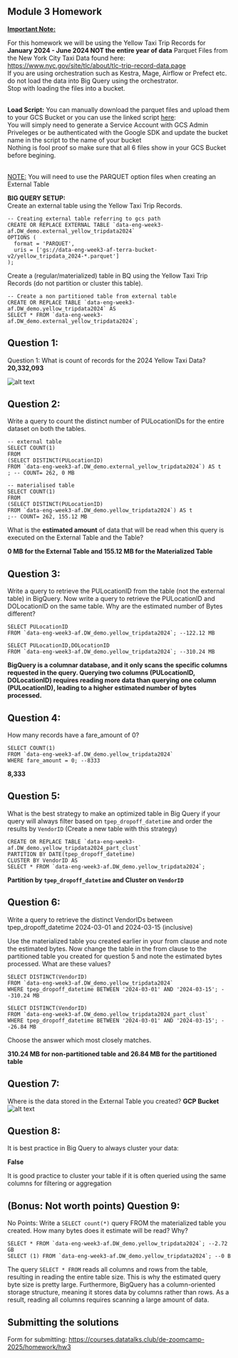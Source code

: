 ## Module 3 Homework
<b><u>Important Note:</b></u> <p> For this homework we will be using the Yellow Taxi Trip Records for **January 2024 - June 2024 NOT the entire year of data** 
Parquet Files from the New York
City Taxi Data found here: </br> https://www.nyc.gov/site/tlc/about/tlc-trip-record-data.page </br>
If you are using orchestration such as Kestra, Mage, Airflow or Prefect etc. do not load the data into Big Query using the orchestrator.</br> 
Stop with loading the files into a bucket. </br></br>

**Load Script:** You can manually download the parquet files and upload them to your GCS Bucket or you can use the linked script [here](./load_yellow_taxi_data.py):<br>
You will simply need to generate a Service Account with GCS Admin Priveleges or be authenticated with the Google SDK and update the bucket name in the script to the name of your bucket<br>
Nothing is fool proof so make sure that all 6 files show in your GCS Bucket before begining.</br><br>

<u>NOTE:</u> You will need to use the PARQUET option files when creating an External Table</br>

<b>BIG QUERY SETUP:</b></br>
Create an external table using the Yellow Taxi Trip Records. </br>

```
-- Creating external table referring to gcs path
CREATE OR REPLACE EXTERNAL TABLE `data-eng-week3-af.DW_demo.external_yellow_tripdata2024`
OPTIONS (
  format = 'PARQUET',
  uris = ['gs://data-eng-week3-af-terra-bucket-v2/yellow_tripdata_2024-*.parquet']
);
```

Create a (regular/materialized) table in BQ using the Yellow Taxi Trip Records (do not partition or cluster this table). </br>
```
-- Create a non partitioned table from external table
CREATE OR REPLACE TABLE `data-eng-week3-af.DW_demo.yellow_tripdata2024` AS
SELECT * FROM `data-eng-week3-af.DW_demo.external_yellow_tripdata2024`;
```

</p>

## Question 1:
Question 1: What is count of records for the 2024 Yellow Taxi Data?
**20,332,093**

![alt text](image.png)



## Question 2:
Write a query to count the distinct number of PULocationIDs for the entire dataset on both the tables.</br> 

```
-- external table
SELECT COUNT(1)
FROM
(SELECT DISTINCT(PULocationID)
FROM `data-eng-week3-af.DW_demo.external_yellow_tripdata2024`) AS t
; -- COUNT= 262, 0 MB

-- materialised table
SELECT COUNT(1)
FROM
(SELECT DISTINCT(PULocationID)
FROM `data-eng-week3-af.DW_demo.yellow_tripdata2024`) AS t
;-- COUNT= 262, 155.12 MB

```
What is the **estimated amount** of data that will be read when this query is executed on the External Table and the Table?

**0 MB for the External Table and 155.12 MB for the Materialized Table**


## Question 3:
Write a query to retrieve the PULocationID from the table (not the external table) in BigQuery. Now write a query to retrieve the PULocationID and DOLocationID on the same table. Why are the estimated number of Bytes different?

```
SELECT PULocationID
FROM `data-eng-week3-af.DW_demo.yellow_tripdata2024`; --122.12 MB

SELECT PULocationID,DOLocationID
FROM `data-eng-week3-af.DW_demo.yellow_tripdata2024`; --310.24 MB
```

**BigQuery is a columnar database, and it only scans the specific columns requested in the query. Querying two columns (PULocationID, DOLocationID) requires 
reading more data than querying one column (PULocationID), leading to a higher estimated number of bytes processed.**

## Question 4:
How many records have a fare_amount of 0?

```
SELECT COUNT(1)
FROM `data-eng-week3-af.DW_demo.yellow_tripdata2024`
WHERE fare_amount = 0; --8333
```
**8,333**

## Question 5:
What is the best strategy to make an optimized table in Big Query if your query will always filter based on `tpep_dropoff_datetime` and order the results by `VendorID` (Create a new table with this strategy)

```
CREATE OR REPLACE TABLE `data-eng-week3-af.DW_demo.yellow_tripdata2024_part_clust`
PARTITION BY DATE(tpep_dropoff_datetime)
CLUSTER BY VendorID AS
SELECT * FROM `data-eng-week3-af.DW_demo.yellow_tripdata2024`;
```

**Partition by `tpep_dropoff_datetime` and Cluster on `VendorID`**



## Question 6:
Write a query to retrieve the distinct VendorIDs between tpep_dropoff_datetime
2024-03-01 and 2024-03-15 (inclusive)</br>

Use the materialized table you created earlier in your from clause and note the estimated bytes. Now change the table in the from clause to the partitioned table you created for question 5 and note the estimated bytes processed. What are these values? </br>

```
SELECT DISTINCT(VendorID)
FROM `data-eng-week3-af.DW_demo.yellow_tripdata2024`
WHERE tpep_dropoff_datetime BETWEEN '2024-03-01' AND '2024-03-15'; --310.24 MB

SELECT DISTINCT(VendorID)
FROM `data-eng-week3-af.DW_demo.yellow_tripdata2024_part_clust`
WHERE tpep_dropoff_datetime BETWEEN '2024-03-01' AND '2024-03-15'; --26.84 MB
```

Choose the answer which most closely matches.</br> 

**310.24 MB for non-partitioned table and 26.84 MB for the partitioned table**


## Question 7: 
Where is the data stored in the External Table you created?
**GCP Bucket**
![alt text](image-1.png)

## Question 8:
It is best practice in Big Query to always cluster your data:


**False**

It is good practice to cluster your table if it is often queried using the same columns for filtering or aggregation


## (Bonus: Not worth points) Question 9:
No Points: Write a `SELECT count(*)` query FROM the materialized table you created. How many bytes does it estimate will be read? Why?

```
SELECT * FROM `data-eng-week3-af.DW_demo.yellow_tripdata2024`; --2.72 GB
SELECT (1) FROM `data-eng-week3-af.DW_demo.yellow_tripdata2024`; --0 B
```

The query `SELECT * FROM` reads all columns and rows from the table, resulting in reading the entire table size. This is why the estimated query byte size is pretty large. Furthermore, BigQuery has a column-oriented storage structure, meaning it stores data by columns rather than rows. As a result, reading all columns requires scanning a large amount of data.

## Submitting the solutions

Form for submitting: https://courses.datatalks.club/de-zoomcamp-2025/homework/hw3